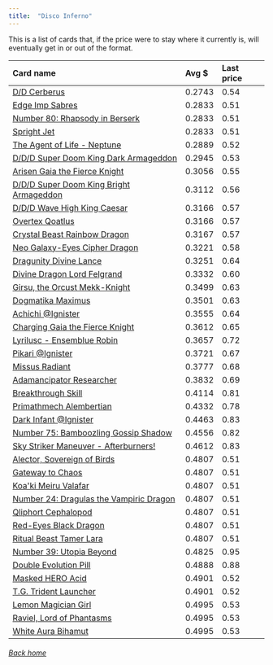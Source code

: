 ```yaml
---
title:  "Disco Inferno"
---
```


This is a list of cards that, if the price were to stay where it currently is, will eventually get in or out of the format.

| Card name | Avg $ | Last price |
| :-- | :-- | :-- |
[D/D Cerberus](https://db.ygoprodeck.com/card/?search=D/D%20Cerberus) | 0.2743 | 0.54 |
[Edge Imp Sabres](https://db.ygoprodeck.com/card/?search=Edge%20Imp%20Sabres) | 0.2833 | 0.51 |
[Number 80: Rhapsody in Berserk](https://db.ygoprodeck.com/card/?search=Number%2080:%20Rhapsody%20in%20Berserk) | 0.2833 | 0.51 |
[Spright Jet](https://db.ygoprodeck.com/card/?search=Spright%20Jet) | 0.2833 | 0.51 |
[The Agent of Life - Neptune](https://db.ygoprodeck.com/card/?search=The%20Agent%20of%20Life%20-%20Neptune) | 0.2889 | 0.52 |
[D/D/D Super Doom King Dark Armageddon](https://db.ygoprodeck.com/card/?search=D/D/D%20Super%20Doom%20King%20Dark%20Armageddon) | 0.2945 | 0.53 |
[Arisen Gaia the Fierce Knight](https://db.ygoprodeck.com/card/?search=Arisen%20Gaia%20the%20Fierce%20Knight) | 0.3056 | 0.55 |
[D/D/D Super Doom King Bright Armageddon](https://db.ygoprodeck.com/card/?search=D/D/D%20Super%20Doom%20King%20Bright%20Armageddon) | 0.3112 | 0.56 |
[D/D/D Wave High King Caesar](https://db.ygoprodeck.com/card/?search=D/D/D%20Wave%20High%20King%20Caesar) | 0.3166 | 0.57 |
[Overtex Qoatlus](https://db.ygoprodeck.com/card/?search=Overtex%20Qoatlus) | 0.3166 | 0.57 |
[Crystal Beast Rainbow Dragon](https://db.ygoprodeck.com/card/?search=Crystal%20Beast%20Rainbow%20Dragon) | 0.3167 | 0.57 |
[Neo Galaxy-Eyes Cipher Dragon](https://db.ygoprodeck.com/card/?search=Neo%20Galaxy-Eyes%20Cipher%20Dragon) | 0.3221 | 0.58 |
[Dragunity Divine Lance](https://db.ygoprodeck.com/card/?search=Dragunity%20Divine%20Lance) | 0.3251 | 0.64 |
[Divine Dragon Lord Felgrand](https://db.ygoprodeck.com/card/?search=Divine%20Dragon%20Lord%20Felgrand) | 0.3332 | 0.60 |
[Girsu, the Orcust Mekk-Knight](https://db.ygoprodeck.com/card/?search=Girsu,%20the%20Orcust%20Mekk-Knight) | 0.3499 | 0.63 |
[Dogmatika Maximus](https://db.ygoprodeck.com/card/?search=Dogmatika%20Maximus) | 0.3501 | 0.63 |
[Achichi @Ignister](https://db.ygoprodeck.com/card/?search=Achichi%20@Ignister) | 0.3555 | 0.64 |
[Charging Gaia the Fierce Knight](https://db.ygoprodeck.com/card/?search=Charging%20Gaia%20the%20Fierce%20Knight) | 0.3612 | 0.65 |
[Lyrilusc - Ensemblue Robin](https://db.ygoprodeck.com/card/?search=Lyrilusc%20-%20Ensemblue%20Robin) | 0.3657 | 0.72 |
[Pikari @Ignister](https://db.ygoprodeck.com/card/?search=Pikari%20@Ignister) | 0.3721 | 0.67 |
[Missus Radiant](https://db.ygoprodeck.com/card/?search=Missus%20Radiant) | 0.3777 | 0.68 |
[Adamancipator Researcher](https://db.ygoprodeck.com/card/?search=Adamancipator%20Researcher) | 0.3832 | 0.69 |
[Breakthrough Skill](https://db.ygoprodeck.com/card/?search=Breakthrough%20Skill) | 0.4114 | 0.81 |
[Primathmech Alembertian](https://db.ygoprodeck.com/card/?search=Primathmech%20Alembertian) | 0.4332 | 0.78 |
[Dark Infant @Ignister](https://db.ygoprodeck.com/card/?search=Dark%20Infant%20@Ignister) | 0.4463 | 0.83 |
[Number 75: Bamboozling Gossip Shadow](https://db.ygoprodeck.com/card/?search=Number%2075:%20Bamboozling%20Gossip%20Shadow) | 0.4556 | 0.82 |
[Sky Striker Maneuver - Afterburners!](https://db.ygoprodeck.com/card/?search=Sky%20Striker%20Maneuver%20-%20Afterburners!) | 0.4612 | 0.83 |
[Alector, Sovereign of Birds](https://db.ygoprodeck.com/card/?search=Alector,%20Sovereign%20of%20Birds) | 0.4807 | 0.51 |
[Gateway to Chaos](https://db.ygoprodeck.com/card/?search=Gateway%20to%20Chaos) | 0.4807 | 0.51 |
[Koa'ki Meiru Valafar](https://db.ygoprodeck.com/card/?search=Koa'ki%20Meiru%20Valafar) | 0.4807 | 0.51 |
[Number 24: Dragulas the Vampiric Dragon](https://db.ygoprodeck.com/card/?search=Number%2024:%20Dragulas%20the%20Vampiric%20Dragon) | 0.4807 | 0.51 |
[Qliphort Cephalopod](https://db.ygoprodeck.com/card/?search=Qliphort%20Cephalopod) | 0.4807 | 0.51 |
[Red-Eyes Black Dragon](https://db.ygoprodeck.com/card/?search=Red-Eyes%20Black%20Dragon) | 0.4807 | 0.51 |
[Ritual Beast Tamer Lara](https://db.ygoprodeck.com/card/?search=Ritual%20Beast%20Tamer%20Lara) | 0.4807 | 0.51 |
[Number 39: Utopia Beyond](https://db.ygoprodeck.com/card/?search=Number%2039:%20Utopia%20Beyond) | 0.4825 | 0.95 |
[Double Evolution Pill](https://db.ygoprodeck.com/card/?search=Double%20Evolution%20Pill) | 0.4888 | 0.88 |
[Masked HERO Acid](https://db.ygoprodeck.com/card/?search=Masked%20HERO%20Acid) | 0.4901 | 0.52 |
[T.G. Trident Launcher](https://db.ygoprodeck.com/card/?search=T.G.%20Trident%20Launcher) | 0.4901 | 0.52 |
[Lemon Magician Girl](https://db.ygoprodeck.com/card/?search=Lemon%20Magician%20Girl) | 0.4995 | 0.53 |
[Raviel, Lord of Phantasms](https://db.ygoprodeck.com/card/?search=Raviel,%20Lord%20of%20Phantasms) | 0.4995 | 0.53 |
[White Aura Bihamut](https://db.ygoprodeck.com/card/?search=White%20Aura%20Bihamut) | 0.4995 | 0.53 |

###### [Back home](index)